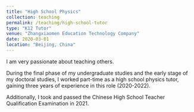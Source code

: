 ```yaml
---
title: "High School Physics"
collection: teaching
permalink: /teaching/high-school-tutor
type: "K12 Tutor"
venue: "Zhangxiaomen Education Technology Company"
date: 2020-03-01
location: "Beijing, China"
---
```


I am very passionate about teaching others. 

During the final phase of my undergraduate studies and the early stage of my doctoral studies, I worked part-time as a high school physics tutor, gaining three years of experience in this role (2020-2022). 

Additionally, I took and passed the Chinese High School Teacher Qualification Examination in 2021.
